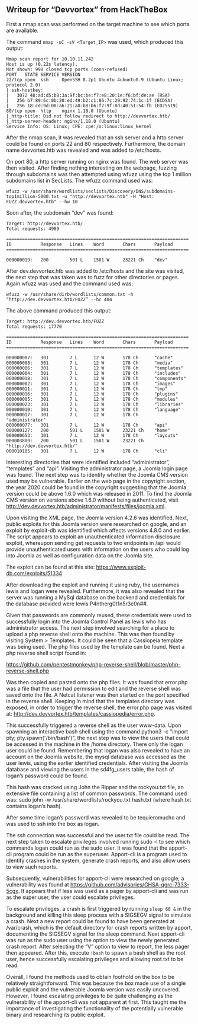 ## Writeup for “Devvortex” from HackTheBox


First a nmap scan was performed on the target machine to see which ports are available.


The command `nmap -sC -sV <Target_IP>` was used, which produced this output:

```
Nmap scan report for 10.10.11.242
Host is up (0.22s latency).
Not shown: 998 closed tcp ports (conn-refused)
PORT   STATE SERVICE VERSION
22/tcp open  ssh     OpenSSH 8.2p1 Ubuntu 4ubuntu0.9 (Ubuntu Linux; protocol 2.0)
| ssh-hostkey: 
|   3072 48:ad:d5:b8:3a:9f:bc:be:f7:e8:20:1e:f6:bf:de:ae (RSA)
|   256 b7:89:6c:0b:20:ed:49:b2:c1:86:7c:29:92:74:1c:1f (ECDSA)
|_  256 18:cd:9d:08:a6:21:a8:b8:b6:f7:9f:8d:40:51:54:fb (ED25519)
80/tcp open  http    nginx 1.18.0 (Ubuntu)
|_http-title: Did not follow redirect to http://devvortex.htb/
|_http-server-header: nginx/1.18.0 (Ubuntu)
Service Info: OS: Linux; CPE: cpe:/o:linux:linux_kernel
```


After the nmap scan, it was revealed that an ssh server and a http server could be found on ports 22 and 80 respectively. Furthermore, the domain name devvortex.htb was revealed and was added to /etc/hosts. 


On port 80, a http server running on nginx was found. The web server was then visited. After finding nothing interesting on the webpage, fuzzing through subdomains was then attempted using wfuzz using the top 1 million subdomains list in SecLists. The wfuzz command used was: 


```wfuzz -w /usr/share/wordlists/seclists/Discovery/DNS/subdomains-top1million-5000.txt -u "http://devvortex.htb" -H "Host: FUZZ.devvortex.htb" --hw 10```


Soon after, the subdomain “dev” was found:


```
Target: http://devvortex.htb/
Total requests: 4989

=====================================================================
ID           Response   Lines    Word       Chars       Payload                             
=====================================================================

000000019:   200        501 L    1581 W     23221 Ch    "dev" 
```


 After dev.devvortex.htb was added to /etc/hosts and the site was visited, the next step that was taken was to fuzz for other directories or pages. Again wfuzz was used and the command used was:


```wfuzz -w /usr/share/dirb/wordlists/common.txt -h “http://dev.devvortex.htb/FUZZ” --hc 404```


The above command produced this output:


```
Target: http://dev.devvortex.htb/FUZZ
Total requests: 17770

=====================================================================
ID           Response   Lines    Word       Chars       Payload                             
=====================================================================

000000007:   301        7 L      12 W       178 Ch      "cache"                             
000000008:   301        7 L      12 W       178 Ch      "media"                             
000000006:   301        7 L      12 W       178 Ch      "templates"                         
000000004:   301        7 L      12 W       178 Ch      "includes"                          
000000018:   301        7 L      12 W       178 Ch      "components"                        
000000002:   301        7 L      12 W       178 Ch      "images"                            
000000011:   301        7 L      12 W       178 Ch      "tmp"                               
000000016:   301        7 L      12 W       178 Ch      "plugins"                           
000000005:   301        7 L      12 W       178 Ch      "modules"                           
000000023:   301        7 L      12 W       178 Ch      "libraries"                         
000000010:   301        7 L      12 W       178 Ch      "language"                          
000000017:   301        7 L      12 W       178 Ch      "administrator"                     
000000077:   301        7 L      12 W       178 Ch      "api"                               
000000127:   200        501 L    1581 W     23221 Ch    "home"                              
000000653:   301        7 L      12 W       178 Ch      "layouts"                           
000003809:   200        501 L    1581 W     23221 Ch    "http://dev.devvortex.htb/"         
000010185:   301        7 L      12 W       178 Ch      "cli"
```


Interesting directories that were identified included “administrator”, “templates” and “api”. Visiting the administrator page, a Joomla login page was found. The next step was to identify whether the Joomla CMS version used may be vulnerable. Earlier on the web page in the copyright section, the year 2020 could be found in the copyright suggesting that the Joomla version could be above 1.6.0 which was released in 2011. To find the Joomla CMS version on versions above 1.6.0 without being authenticated, visit http://dev.devvortex.htb/administrator/manifests/files/joomla.xml.


Upon visiting the XML page, the Joomla version 4.2.6 was identified. Next, public exploits for this Joomla version were researched on google, and an exploit by exploit-db was identified which affects versions 4.8.0 and earlier. The script appears to exploit an unauthenticated information disclosure exploit, whereupon sending get requests to two endpoints in /api would provide unauthenticated users with information on the users who could log into Joomla as well as configuration data on the Joomla site.


The exploit can be found at this site: https://www.exploit-db.com/exploits/51334


After downloading the exploit and running it using ruby, the usernames lewis and logan were revealed. Furthermore, it was also revealed that the server was running a MySql database on the backend and credentials for the database provided were lewis:P4ntherg0t1n5r3c0n##.


Given that passwords are commonly reused, these credentials were used to successfully login into the Joomla Control Panel as lewis who has administrator access. The next step involved searching for a place to upload a php reverse shell onto the machine. This was then found by visiting System > Templates. It could be seen that a Cassiopeia template was being used. The php files used by the template can be found. Next a php reverse shell script found in:


https://github.com/pentestmonkey/php-reverse-shell/blob/master/php-reverse-shell.php


Was then copied and pasted onto the php files. It was found that error.php was a file that the user had permission to edit and the reverse shell was saved onto the file. A Netcat listener was then started on the port specified in the reverse shell. Keeping in mind that the templates directory was exposed, in order to trigger the reverse shell, the error.php page was visited at: http://dev.devvortex.htb/templates/cassiopedia/error.php.


This successfully triggered a reverse shell as the user www-data. Upon spawning an interactive bash shell using the command python3 -c "import pty; pty.spawn('/bin/bash')", the next step was to view the users that could be accessed in the machine in the /home directory. There only the logan user could be found. Remembering that logan was also revealed to have an account on the Joomla website, the mysql database was accessed as the user lewis, using the earlier identified credentials. After visiting the Joomla database and viewing the users in the sd4fg_users table, the hash of logan’s password could be found.


This hash was cracked using John the Ripper and the rockyou.txt file, an extensive file containing a list of common passwords. The command used was:
sudo john -w /usr/share/wordlists/rockyou.txt hash.txt (where hash.txt contains logan’s hash).


After some time logan’s password was revealed to be tequieromucho and was used to ssh into the box as logan.


The ssh connection was successful and the user.txt file could be read. The next step taken to escalate privileges involved running sudo -l to see which commands logan could run as the sudo user. It was found that the apport-cli program could be run as the superuser. Apport-cli is a program used to identify crashes in the system, generate crash reports, and also allow users to view such reports.


Subsequently, vulnerabilities for apport-cli were researched on google; a vulnerability was found at https://github.com/advisories/GHSA-qgrc-7333-5cgx. It appears that if less was used as a pager by apport-cli and was run as the super user, the user could escalate privileges. 


To escalate privileges, a crash is first triggered by running `sleep 60 &` in the background and killing this sleep process with a SIGSEGV signal to simulate a crash. Next a new report could be found to have been generated at /var/crash, which is the default directory for crash reports written by apport, documenting the SIGSEGV signal for the sleep command. Next apport-cli was run as the sudo user using the option to view the newly generated crash report. After selecting the “V” option to view to report, the less pager then appeared. After this, execute `!bash` to spawn a bash shell as the root user, hence successfully escalating privileges and allowing root.txt to be read.


Overall, I found the methods used to obtain foothold on the box to be relatively straightforward. This was because the box made use of a single public exploit and the vulnerable Joomla version was easily uncovered. However, I found escalating privileges to be quite challenging as the vulnerability of the apport-cli was not apparent at first. This taught me the importance of investigating the functionality of the potentially vulnerable binary and researching its public exploit.
